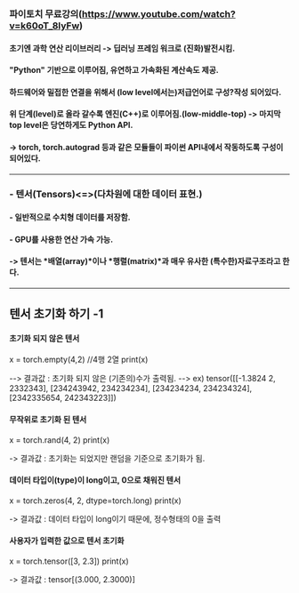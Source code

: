 ### 파이토치 무료강의(https://www.youtube.com/watch?v=k60oT_8lyFw)
#### 초기엔 과학 연산 리이브러리 -> 딥러닝 프레임 워크로 (진화)발전시킴.
#### "Python" 기반으로 이루어짐, 유연하고 가속화된 계산속도 제공.

#### 하드웨어와 밀접한 연결을 위해서 (low level에서는)저급언어로 구성?작성 되어있다.
#### 위 단계(level)로 올라 갈수록 엔진(C++)로 이루어짐.(low-middle-top) -> 마지막 top level은 당연하게도 Python API.
####          -> torch, torch.autograd 등과 같은 모듈들이 파이썬 API내에서 작동하도록 구성이 되어있다.
______

### - 텐서(Tensors)<=>(다차원에 대한 데이터 표현.)
#### - 일반적으로 수치형 데이터를 저장함.
#### - GPU를 사용한 연산 가속 가능.
#### -> 텐서는 *배열(array)*이나 *행렬(matrix)*과 매우 유사한 (특수한)**자료구조**라고 한다.

______

## 텐서 초기화 하기 -1
#### 초기화 되지 않은 텐서
x = torch.empty(4,2) //4행 2열
print(x)

--> 결과값 : 초기화 되지 않은 (기존의)수가 출력됨.
--> ex) tensor([[-1.3824 2, 2332343],
                [234243942, 234234234],
                [234234234, 234234324],
                [2342335654, 242343223]])

#### 무작위로 초기화 된 텐서
x = torch.rand(4, 2)
print(x)

-> 결과값 : 초기화는 되었지만 랜덤을 기준으로 초기화가 됨.

#### 데이터 타입이(type)이 long이고, 0으로 채워진 텐서
x = torch.zeros(4, 2, dtype=torch.long)
print(x)

-> 결과값 : 데이터 타입이 long이기 때문에, 정수형태의 0을 출력

#### 사용자가 입력한 값으로 텐서 초기화
x = torch.tensor([3, 2.3])
print(x)

-> 결과값 : tensor[(3.000, 2.3000)] 
